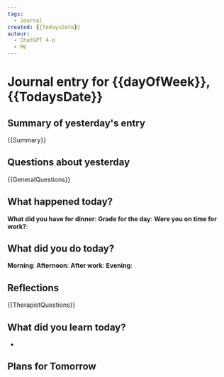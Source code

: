 ```yaml
---
tags:
  - Journal
created: {{TodaysDate}}
auteur:
  - ChatGPT 4-o
  - Me
---
```

# Journal entry for {{dayOfWeek}}, {{TodaysDate}}

## Summary of yesterday's entry

{{Summary}}

## Questions about yesterday

{{GeneralQuestions}}

## What happened today?

**What did you have for dinner**: 
**Grade for the day**: 
**Were you on time for work?**:


## What did you do today?

**Morning**: 
**Afternoon**: 
**After work**: 
**Evening**: 

## Reflections

{{TherapistQuestions}}

## What did you learn today?

- 

## Plans for Tomorrow
